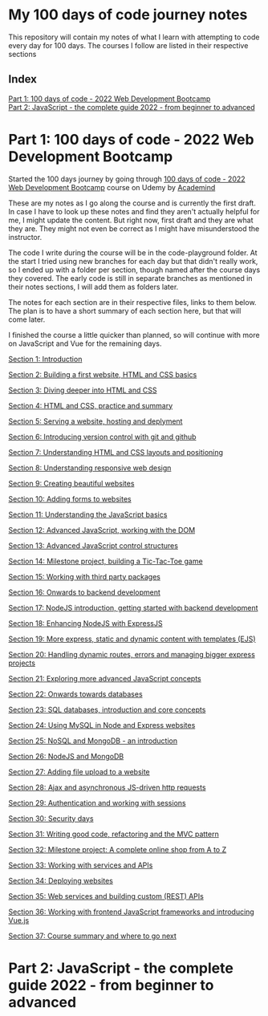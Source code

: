 # My 100 days of code journey notes

This repository will contain my notes of what I learn with attempting to code every day for 100 days. The courses I follow are listed in their respective sections

## Index

[Part 1: 100 days of code - 2022 Web Development Bootcamp](#part-1-100-days-of-code---2022-web-development-bootcamp)<br>
[Part 2: JavaScript - the complete guide 2022 - from beginner to advanced](#part-2-javascript---the-complete-guide-2022---from-beginner-to-advanced)

# Part 1: 100 days of code - 2022 Web Development Bootcamp

Started the 100 days journey by going through [100 days of code - 2022 Web Development Bootcamp](https://www.udemy.com/course/100-days-of-code-web-development-bootcamp/) course on Udemy by [Academind](https://www.udemy.com/user/academind/)

These are my notes as I go along the course and is currently the first draft. In case I have to look up these notes and find they aren't actually helpful for me, I might update the content. But right now, first draft and they are what they are. They might not even be correct as I might have misunderstood the instructor.

The code I write during the course will be in the code-playground folder. At the start I tried using new branches for each day but that didn't really work, so I ended up with a folder per section, though named after the course days they covered. The early code is still in separate branches as mentioned in their notes sections, I will add them as folders later.

The notes for each section are in their respective files, links to them below. The plan is to have a short summary of each section here, but that will come later.

I finished the course a little quicker than planned, so will continue with more on JavaScript and Vue for the remaining days.

[Section 1: Introduction](part-1-webdev/sections-01-10/Section-01.md#section-1-introduction)

[Section 2: Building a first website, HTML and CSS basics](part-1-webdev/sections-01-10/Section-02.md#section-2-building-a-first-website-html-and-css-basics)

[Section 3: Diving deeper into HTML and CSS](part-1-webdev/sections-01-10/Section-03.md#section-3-diving-deeper-into-html-and-css)

[Section 4: HTML and CSS, practice and summary](part-1-webdev/sections-01-10/Section-04.md#section-4-html-and-css-practice-and-summary)

[Section 5: Serving a website, hosting and deplyment](part-1-webdev/sections-01-10/Section-05.md#section-5-serving-a-website-hosting-and-deplyment)

[Section 6: Introducing version control with git and github](part-1-webdev/sections-01-10/Section-06.md#section-6-introducing-version-control-with-git-and-github)

[Section 7: Understanding HTML and CSS layouts and positioning](part-1-webdev/sections-01-10/Section-07.md#section-7-understanding-html-and-css-layouts-and-positioning)

[Section 8: Understanding responsive web design](part-1-webdev/sections-01-10/Section-08.md#section-8-understanding-responsive-web-design)

[Section 9: Creating beautiful websites](part-1-webdev/sections-01-10/Section-09.md#section-9-creating-beautiful-websites)

[Section 10: Adding forms to websites](part-1-webdev/sections-01-10/Section-10.md#section-10-adding-forms-to-websites)

[Section 11: Understanding the JavaScript basics](part-1-webdev/sections-11-20/Section-11.md#section-11-understanding-the-javascript-basics)

[Section 12: Advanced JavaScript, working with the DOM](part-1-webdev/sections-11-20/Section-12.md#section-12-advanced-javascript-working-with-the-dom)

[Section 13: Advanced JavaScript control structures](part-1-webdev/sections-11-20/Section-13.md#section-13-advanced-javascript-control-structures)

[Section 14: Milestone project, building a Tic-Tac-Toe game](part-1-webdev/sections-11-20/Section-14.md#section-14-milestone-project-building-a-tic-tac-toe-game)

[Section 15: Working with third party packages](part-1-webdev/sections-11-20/Section-15.md#section-15-working-with-third-party-packages)

[Section 16: Onwards to backend development](part-1-webdev/sections-11-20/Section-16.md#section-16-onwards-to-backend-development)

[Section 17: NodeJS introduction, getting started with backend development](part-1-webdev/sections-11-20/Section-17.md#section-17-nodejs-introduction-getting-started-with-backend-development)

[Section 18: Enhancing NodeJS with ExpressJS](part-1-webdev/sections-11-20/Section-18.md#section-18-enhancing-nodejs-with-expressjs)

[Section 19: More express, static and dynamic content with templates (EJS)](part-1-webdev/sections-11-20/Section-19.md#section-19-more-express-static-and-dynamic-content-with-templates-ejs)

[Section 20: Handling dynamic routes, errors and managing bigger express projects](part-1-webdev/sections-11-20/Section-20.md#section-20-handling-dynamic-routes-errors-and-managing-bigger-express-projects)

[Section 21: Exploring more advanced JavaScript concepts](part-1-webdev/sections-21-30/Section-21.md#section-21-exploring-more-advanced-javascript-concepts)

[Section 22: Onwards towards databases](part-1-webdev/sections-21-30/Section-22.md#section-22-onwards-towards-databases)

[Section 23: SQL databases, introduction and core concepts](part-1-webdev/sections-21-30/Section-23.md#section-23-sql-databases-introduction-and-core-concepts)

[Section 24: Using MySQL in Node and Express websites](part-1-webdev/sections-21-30/Section-24.md#section-24-using-mysql-in-node-and-express-websites)

[Section 25: NoSQL and MongoDB - an introduction](part-1-webdev/sections-21-30/Section-25.md#section-25-nosql-and-mongodb---an-introduction)

[Section 26: NodeJS and MongoDB](part-1-webdev/sections-21-30/Section-26.md#section-26-nodejs-and-mongodb)

[Section 27: Adding file upload to a website](part-1-webdev/sections-21-30/Section-27.md#section-27-adding-file-upload-to-a-website)

[Section 28: Ajax and asynchronous JS-driven http requests](part-1-webdev/sections-21-30/Section-28.md#section-28-ajax-and-asynchronous-js-driven-http-requests)

[Section 29: Authentication and working with sessions](part-1-webdev/sections-21-30/Section-29.md#section-29-authentication-and-working-with-sessions)

[Section 30: Security days](part-1-webdev/sections-21-30/Section-30.md#section-30-security-days)

[Section 31: Writing good code, refactoring and the MVC pattern](part-1-webdev/sections-31-37/Section-31.md#section-31-writing-good-code-refactoring-and-the-mvc-pattern)

[Section 32: Milestone project: A complete online shop from A to Z](part-1-webdev/sections-31-37/Section-32.md#section-32-milestone-project-a-complete-online-shop-from-a-to-z)

[Section 33: Working with services and APIs](part-1-webdev/sections-31-37/Section-33.md#section-33-working-with-services-and-apis)

[Section 34: Deploying websites](part-1-webdev/sections-31-37/Section-34.md#section-34-deploying-websites)

[Section 35: Web services and building custom (REST) APIs](part-1-webdev/sections-31-37/Section-35.md#section-35-web-services-and-building-custom-REST-apis)

[Section 36: Working with frontend JavaScript frameworks and introducing Vue.js](part-1-webdev/sections-31-37/Section-36.md#section-36-working-with-frontend-javascript-frameworks-and-introducing-vuejs)

[Section 37: Course summary and where to go next](part-1-webdev/sections-31-37/Section-37.md#section-37-course-summary-and-where-to-go-next)

# Part 2: JavaScript - the complete guide 2022 - from beginner to advanced

